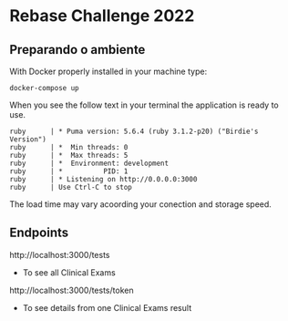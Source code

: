 # Rebase Challenge 2022

## Preparando o ambiente

With Docker properly installed in your machine type:

```
docker-compose up
```

When you see the follow text in your terminal the application is ready to use. 

```
ruby      | * Puma version: 5.6.4 (ruby 3.1.2-p20) ("Birdie's Version")
ruby      | *  Min threads: 0
ruby      | *  Max threads: 5
ruby      | *  Environment: development
ruby      | *          PID: 1
ruby      | * Listening on http://0.0.0.0:3000
ruby      | Use Ctrl-C to stop
```
The load time may vary acoording your conection and storage speed.


## Endpoints

http://localhost:3000/tests
- To see all Clinical Exams

http://localhost:3000/tests/token
- To see details from one Clinical Exams result



##
